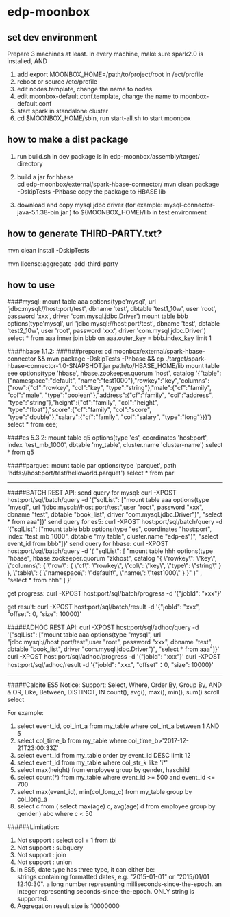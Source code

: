edp-moonbox
===========

set dev environment
-------------------
Prepare 3 machines at least. In every machine, make sure spark2.0 is installed, AND   
1. add export MOONBOX_HOME=/path/to/project/root in /ect/profile
2. reboot or source /etc/profile
3. edit nodes.template, change the name to nodes 
4. edit moonbox-default.conf.template, change the name to moonbox-default.conf
5. start spark in standalone cluster 
6. cd $MOONBOX_HOME/sbin, run start-all.sh to start moonbox


how to make a dist package
--------------------------

1. run build.sh in dev
package is in edp-moonbox/assembly/target/ directory

2. build a jar for hbase  
cd edp-moonbox/external/spark-hbase-connector/
mvn clean package -DskipTests -Phbase
copy the package to HBASE lib

3. download and copy mysql jdbc driver (for example: mysql-connector-java-5.1.38-bin.jar ) to ${MOONBOX_HOME}/lib in test environment
       


how to generate THIRD-PARTY.txt?
------
mvn clean install -DskipTests

mvn license:aggregate-add-third-party


how to use
--------------------------
####mysql:
mount table aaa options(type'mysql', url 'jdbc:mysql://host:port/test', dbname 'test', dbtable 'test1_10w', user 'root', password 'xxx', driver 'com.mysql.jdbc.Driver')
mount table bbb options(type'mysql', url 'jdbc:mysql://host:port/test', dbname 'test', dbtable 'test2_10w', user 'root', password 'xxx', driver 'com.mysql.jdbc.Driver')
select * from aaa inner join bbb on aaa.outer_key = bbb.index_key limit 1

####hbase 1.1.2:
######prepare:
    cd moonbox/external/spark-hbase-connector && 
    mvn package -DskipTests -Phbase &&
    cp ./target/spark-hbase-connector-1.0-SNAPSHOT.jar path/to/HBASE_HOME/lib
mount table eee options(type 'hbase', hbase.zookeeper.quorum 'host', catalog '{"table":{"namespace":"default", "name":"test1000"},"rowkey":"key","columns":{"row":{"cf":"rowkey", "col":"key", "type":"string"},"male":{"cf":"family", "col":"male", "type":"boolean"},"address":{"cf":"family", "col":"address", "type":"string"},"height":{"cf":"family", "col":"height", "type":"float"},"score":{"cf":"family", "col":"score", "type":"double"},"salary":{"cf":"family", "col":"salary", "type":"long"}}}')
select * from eee;

####es 5.3.2:
mount table q5 options(type 'es', coordinates 'host:port', index 'test_mb_1000', dbtable 'my_table', cluster.name 'cluster-name')
select * from q5

#####parquet:
mount table par options(type 'parquet', path 'hdfs://host:port/test/helloworld.parquet')
select * from par

---------------------
#####BATCH REST API:
send query for mysql:
curl -XPOST host:port/sql/batch/query -d '{"sqlList": ["mount table aaa options(type \"mysql\", url \"jdbc:mysql://host:port/test\",user \"root\", password \"xxx\", dbname \"test\", dbtable \"book_list\", driver \"com.mysql.jdbc.Driver\")", "select * from aaa"]}'
send query for es5:
curl -XPOST host:port/sql/batch/query -d '{"sqlList": ["mount table bbb options(type \"es\", coordinates \"host:port\", index \"test_mb_1000\", dbtable \"my_table\", cluster.name \"edp-es\")", "select event_id from bbb"]}'
send query for hbase:
curl -XPOST host:port/sql/batch/query -d '{ "sqlList": [ "mount table hhh options(type \"hbase\", hbase.zookeeper.quorum \"zkhost\", catalog \"{ \\\"rowkey\\\": \\\"key\\\", \\\"columns\\\": { \\\"row\\\": { \\\"cf\\\": \\\"rowkey\\\", \\\"col\\\": \\\"key\\\", \\\"type\\\": \\\"string\\\" } }, \\\"table\\\": { \\\"namespace\\\": \\\"default\\\", \\\"name\\\": \\\"test1000\\\" } }\" )" , "select * from hhh" ] }'

get progress:
curl -XPOST host:port/sql/batch/progress -d '{"jobId": "xxx"}'

get result:
curl -XPOST host:port/sql/batch/result -d '{"jobId": "xxx", "offset": 0, "size": 10000}'

#####ADHOC REST API:
curl -XPOST host:port/sql/adhoc/query -d '{"sqlList": ["mount table aaa options(type \"mysql\", url \"jdbc:mysql://host:port/test\",user \"root\", password \"xxx\", dbname \"test\", dbtable \"book_list\", driver \"com.mysql.jdbc.Driver\")", "select * from aaa"]}'
curl -XPOST host:port/sql/adhoc/progress -d '{"jobId": "xxx"}'
curl -XPOST host:port/sql/adhoc/result -d '{"jobId": "xxx", "offset"：0, "size": 10000}'

---------------------
#####Calcite ES5 Notice:
Support:
Select, Where, Order By, Group By, AND & OR, Like, Between, DISTINCT, IN
count(), avg(), max(), min(), sum()
scroll select

For example:
1. select event_id, col_int_a from my_table where col_int_a between 1 AND 5
2. select col_time_b from my_table where col_time_b>'2017-12-21T23:00:33Z'
3. select event_id from my_table order by event_id DESC limit 12
4. select event_id from my_table where col_str_k like 'i*'
5. select max(height) from employee group by gender, haschild
6. select count(*) from my_table where event_id >= 500  and event_id <= 700
7. select max(event_id), min(col_long_c) from my_table group by col_long_a
8. select c from ( select max(age) c, avg(age) d from employee  group by gender ) abc where c < 50


######Limitation:
1. Not support : select col + 1 from tbl
2. Not support : subquery
3. Not support : join
4. Not support : union
5. in ES5, date type has three type, it can either be:                                
strings containing formatted dates, e.g. "2015-01-01" or "2015/01/01 12:10:30".
a long number representing milliseconds-since-the-epoch.
an integer representing seconds-since-the-epoch.
ONLY string is supported.
6. Aggregation result size is 10000000 

